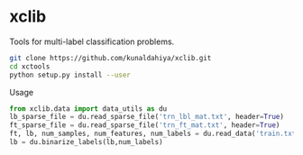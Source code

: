 # xclib
Tools for multi-label classification problems.

```bash
git clone https://github.com/kunaldahiya/xclib.git
cd xctools
python setup.py install --user
```
Usage 
```python
from xclib.data import data_utils as du
lb_sparse_file = du.read_sparse_file('trn_lbl_mat.txt', header=True)
ft_sparse_file = du.read_sparse_file('trn_ft_mat.txt', header=True)
ft, lb, num_samples, num_features, num_labels = du.read_data('train.txt')
lb = du.binarize_labels(lb,num_labels)
```
